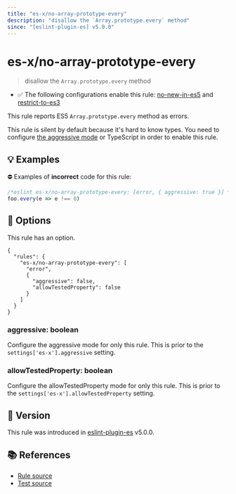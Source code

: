 ```yaml
---
title: "es-x/no-array-prototype-every"
description: "disallow the `Array.prototype.every` method"
since: "[eslint-plugin-es] v5.0.0"
---
```


# es-x/no-array-prototype-every
> disallow the `Array.prototype.every` method

- ✅ The following configurations enable this rule: [no-new-in-es5] and [restrict-to-es3]

This rule reports ES5 `Array.prototype.every` method as errors.

This rule is silent by default because it's hard to know types. You need to configure [the aggressive mode](../#the-aggressive-mode) or TypeScript in order to enable this rule.

## 💡 Examples

⛔ Examples of **incorrect** code for this rule:

<eslint-playground type="bad">

```js
/*eslint es-x/no-array-prototype-every: [error, { aggressive: true }] */
foo.every(e => e !== 0)
```

</eslint-playground>

## 🔧 Options

This rule has an option.

```jsonc
{
  "rules": {
    "es-x/no-array-prototype-every": [
      "error",
      {
        "aggressive": false,
        "allowTestedProperty": false
      }
    ]
  }
}
```

### aggressive: boolean

Configure the aggressive mode for only this rule.
This is prior to the `settings['es-x'].aggressive` setting.

### allowTestedProperty: boolean

Configure the allowTestedProperty mode for only this rule.
This is prior to the `settings['es-x'].allowTestedProperty` setting.

## 🚀 Version

This rule was introduced in [eslint-plugin-es] v5.0.0.

[eslint-plugin-es]: https://github.com/mysticatea/eslint-plugin-es

## 📚 References

- [Rule source](https://github.com/eslint-community/eslint-plugin-es-x/blob/master/lib/rules/no-array-prototype-every.js)
- [Test source](https://github.com/eslint-community/eslint-plugin-es-x/blob/master/tests/lib/rules/no-array-prototype-every.js)

[no-new-in-es5]: ../configs/index.md#no-new-in-es5
[restrict-to-es3]: ../configs/index.md#restrict-to-es3
